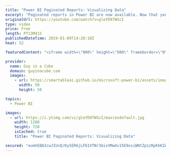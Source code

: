 ```yaml
---
title: "Power BI Paginated Reports: Visualizing Data"
excerpt: "Paginated reports in Power BI are now available. Now that you have data, Patrick walks you through how to build a matrix visual within the report. He also looks at how to work with expressions and formatting.  LET'S CONNECT!  Guy in a Cube -- https://guyinacube.com -- http://twitter.com/guyinacube --"
originalUrl: https://youtube.com/watch?v=gleYD97WScI
type: video
price: Free
length: PT13M41S
publishedDateTime: 2019-01-09T14:20:10Z
heat: 52

featuredContent: "<iframe width=\"800\" height=\"500\" frameborder=\"0\" src=\"https://www.youtube.com/embed/gleYD97WScI\" allow=\"accelerometer; autoplay; encrypted-media; gyroscope; picture-in-picture\" allowfullscreen></iframe>"

provider:
  name: Guy in a Cube
  domain: guyinacube.com
  images:
    - url: https://smartableai.github.io/microsoft-power-bi/assets/images/organizations/guyinacube.com-50x50.jpg
      width: 50
      height: 50

topics:
  - Power BI

images:
  - url: https://i.ytimg.com/vi/gleYD97WScI/maxresdefault.jpg
    width: 1280
    height: 720
    isCached: true
    title: "Power BI Paginated Reports: Visualizing Data"

secured: "eumhEBA3cwJIUvQ/Ky5ER6jLF61VTNr3bivVMwUv15E9xsiWNtZp1zRpKkKZAKPPbTl2B6MeN4H7YTxTgFhsL1XJrvrTbmVl7fg37Z9IOYq1aGfUD/1yW3YIT4X+tgSWa4KtH4Ed5bEwICYYO6Dcg9iIs7VsfEmfe28VGiYx0hFNOuuriTk7QvOL5w9QZmWMj2o8OlTMohRi1eha/ldGV5gsZQM3WrIysC6k2xaEPiDVn/gMnf2KO/AsWeM9A3b/YWH1SgMg6VAQemHQoRDzwnMuAp6L7zJyRR8rCnYvUUbLoilPpWoAfQiN2qS+5Z47wOc/+BMu9bnZfWcUYr2usyeUIjDAO5vx5aKYbXdRmQbOSQWLmQYxgTRbgyMgmYZgA4YCRLXYsNggSJR8jWqUiZAdANS2cx8ROw5JnZ4bOjc=;XY6ztl80jJLkQJVfp1e4bg=="
---
```


